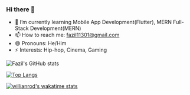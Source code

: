 ### Hi there 👋

<!--
**fazilmd11/fazilmd11** is a ✨ _special_ ✨ repository because its `README.md` (this file) appears on your GitHub profile.

Here are some ideas to get you started:

- 🔭 I’m currently working on 
- 🌱 I’m currently learning Mobile App Development(Flutter), Full-Stack Development(MERN)
- 👯 I’m looking to collaborate on ...
- 🤔 I’m looking for help with ...
- 💬 Ask me about ...
- 📫 How to reach me: fazil11301@gmail.com
- 😄 Pronouns: He/Him
- ⚡ Interests: Hip-hop, Cinema, Gaming.
-->
- 🌱 I’m currently learning Mobile App Development(Flutter), MERN Full-Stack Development(MERN)
- 📫 How to reach me: fazil11301@gmail.com
- 😄 Pronouns: He/Him
- ⚡ Interests: Hip-hop, Cinema, Gaming

<!-- [![Fazil's GitHub stats](https://github-readme-stats.vercel.app/api?username=fazilmd11)](https://github.com/fazilmd11/github-readme-stats) -->
![Fazil's GitHub stats](https://github-readme-stats.vercel.app/api?username=fazilmd11&show_icons=true&theme=tokyonight)

[![Top Langs](https://github-readme-stats.vercel.app/api/top-langs/?username=fazilmd11)](https://github.com/anuraghazra/github-readme-stats)

[![willianrod's wakatime stats](https://github-readme-stats.vercel.app/api/wakatime?username=fazilmd11)](https://github.com/anuraghazra/github-readme-stats)
